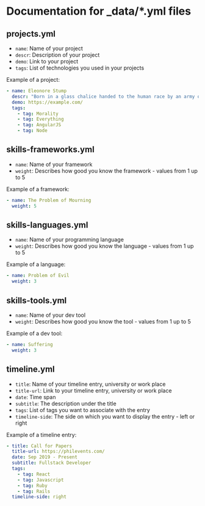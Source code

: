 # Documentation for _data/*.yml files

## projects.yml

* `name`: Name of your project
* `descr`: Description of your project
* `demo`: Link to your project
* `tags`: List of technologies you used in your projects

Example of a project:

```yml
- name: Eleonore Stump 
  descr: "Born in a glass chalice handed to the human race by an army of elite celestial beings. Lorem ipsum dolor sit amet, consetetur sadipscing elitr, sed diam nonumy eirmod tempor invidunt ut labore et dolore magna aliquyam erat, sed diam voluptua. At vero eos et accusam et justo duo dolores et ea rebum. Stet clita kasd gubergren, no sea takimata sanctus est Lorem ipsum dolor sit amet. Lorem ipsum dolor sit amet, consetetur sadipscing elitr, sed diam"
  demo: https://example.com/
  tags:
    - tag: Morality
    - tag: Everything
    - tag: AngularJS
    - tag: Node
```

## skills-frameworks.yml

* `name`: Name of your framework
* `weight`: Describes how good you know the framework - values from 1 up to 5

Example of a framework:

```yml
- name: The Problem of Mourning 
  weight: 5 
```

## skills-languages.yml

* `name`: Name of your programming language
* `weight`: Describes how good you know the language - values from 1 up to 5

Example of a language:

```yml
- name: Problem of Evil 
  weight: 3
```

## skills-tools.yml

* `name`: Name of your dev tool
* `weight`: Describes how good you know the tool - values from 1 up to 5

Example of a dev tool:

```yml
- name: Suffering 
  weight: 3
```

## timeline.yml

* `title`: Name of your timeline entry, university or work place
* `title-url`: Link to your timeline entry, university or work place
* `date`: Time span
* `subtitle`: The description under the title
* `tags`: List of tags you want to associate with the entry
* `timeline-side`: The side on which you want to display the entry - left or right

Example of a timeline entry:

```yml
- title: Call for Papers 
  title-url: https://philevents.com/
  date: Sep 2019 - Present
  subtitle: Fullstack Developer
  tags:
    - tag: React
    - tag: Javascript
    - tag: Ruby
    - tag: Rails
  timeline-side: right
```
